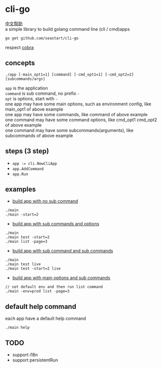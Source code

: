# cli-go
[中文帮助](README_CN.md)  
a simple library to build golang command line (cli / cmd)apps
```
go get github.com/seastart/cli-go
```
respect [cobra](https://cobra.dev/)  

## concepts
```
./app [-main_opt1=1] [command] [-cmd_opt1=1] [-cmd_opt2=2] [subcommands/args]
```
`app` is the application  
`command` is sub command, no prefix `-`  
`opt` is options, start with `-`  
one app may have some main options, such as environment config, like main_opt1 of above example  
one app may have some commands, like command of above example  
one command may have some command options, like cmd_opt1 cmd_opt2 of above example  
one command may have some subcommands(arguments), like subcommands of above example  

## steps (3 step)
- `app := cli.NewCliApp`
- `app.AddCommand`
- `app.Run`

## examples
- [build app with no sub command](./examples/nocommand/main.go)
```
./main
./main -start=2
```
- [build app with sub commands and options](./examples/commands/main.go)
```
./main
./main test -start=2
./main list -page=3
```
- [build app with sub command and sub commands](./examples/commandcommands/main.go)
```
./main
./main test live
./main test -start=2 live
```
- [build app with main options and sub commands](./examples/combine/main.go)
```
// set default env and then run list command
./main -env=prod list -page=3
```

## default help command
each app have a default help command
```
./main help
```

## TODO
- support i18n
- support persistentRun